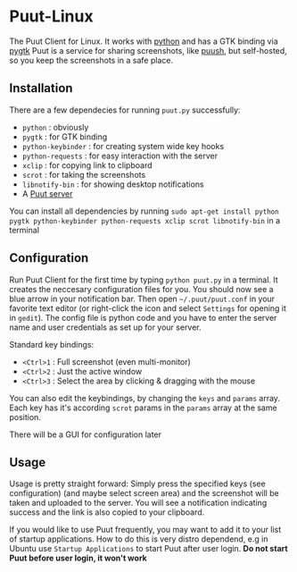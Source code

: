 Puut-Linux
==========

The Puut Client for Linux. It works with [python](http://www.python.org/) and has a GTK binding via [pygtk](http://www.pygtk.org/)
Puut is a service for sharing screenshots, like [puush](http://puush.me), but self-hosted, so you keep the screenshots in a safe place.

Installation
------------

There are a few dependecies for running `puut.py` successfully:

* `python` : obviously
* `pygtk` : for GTK binding
* `python-keybinder` : for creating system wide key hooks
* `python-requests` : for easy interaction with the server
* `xclip` : for copying link to clipboard
* `scrot` : for taking the screenshots
* `libnotify-bin` : for showing desktop notifications
* A [Puut server](https://github.com/Puut/Puut-Server)

You can install all dependencies by running
`sudo apt-get install python pygtk python-keybinder python-requests xclip scrot libnotify-bin`
in a terminal

Configuration
-------------

Run Puut Client for the first time by typing `python puut.py` in a terminal. It creates the neccesary configuration files for you. You should now see a blue arrow in your notification bar. Then open `~/.puut/puut.conf` in your favorite text editor (or right-click the icon and select `Settings` for opening it in `gedit`). The config file is python code and you have to enter the server name and user credentials as set up for your server.

Standard key bindings:
* `<Ctrl>1` : Full screenshot (even multi-monitor)
* `<Ctrl>2` : Just the active window
* `<Ctrl>3` : Select the area by clicking & dragging with the mouse


You can also edit the keybindings, by changing the `keys` and `params` array.
Each key has it's according `scrot` params in the `params` array at the same position.

There will be a GUI for configuration later

Usage
-----

Usage is pretty straight forward: Simply press the specified keys (see configuration) (and maybe select screen area) and the screenshot will be taken and uploaded to the server. You will see a notification indicating success and the link is also copied to your clipboard.

If you would like to use Puut frequently, you may want to add it to your list of startup applications. How to do this is very distro dependend, e.g in Ubuntu use `Startup Applications` to start Puut after user login. **Do not start Puut before user login, it won't work**

